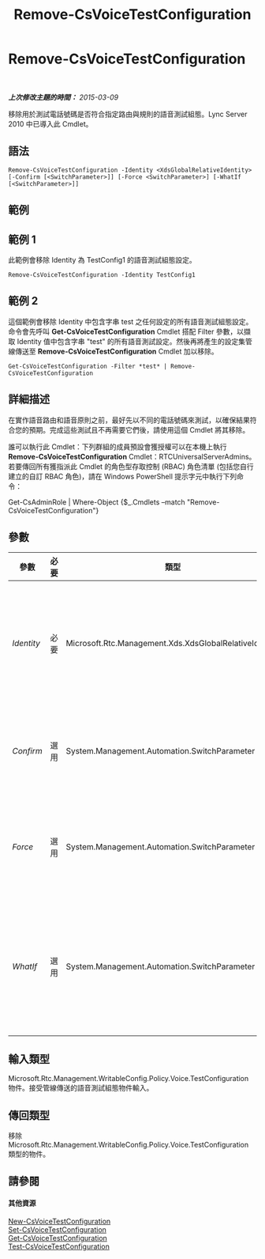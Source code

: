 ﻿---
title: Remove-CsVoiceTestConfiguration
TOCTitle: Remove-CsVoiceTestConfiguration
ms:assetid: abe27005-8325-47d7-8c7c-12bb831b87c7
ms:mtpsurl: https://technet.microsoft.com/zh-tw/library/Gg412813(v=OCS.15)
ms:contentKeyID: 49291963
ms.date: 08/10/2015
mtps_version: v=OCS.15
ms.translationtype: HT
---

# Remove-CsVoiceTestConfiguration

 

_**上次修改主題的時間：** 2015-03-09_

移除用於測試電話號碼是否符合指定路由與規則的語音測試組態。Lync Server 2010 中已導入此 Cmdlet。

## 語法

    Remove-CsVoiceTestConfiguration -Identity <XdsGlobalRelativeIdentity> [-Confirm [<SwitchParameter>]] [-Force <SwitchParameter>] [-WhatIf [<SwitchParameter>]]

## 範例

## 範例 1

此範例會移除 Identity 為 TestConfig1 的語音測試組態設定。

    Remove-CsVoiceTestConfiguration -Identity TestConfig1

## 範例 2

這個範例會移除 Identity 中包含字串 test 之任何設定的所有語音測試組態設定。命令會先呼叫 **Get-CsVoiceTestConfiguration** Cmdlet 搭配 Filter 參數，以擷取 Identity 值中包含字串 "test" 的所有語音測試設定。然後再將產生的設定集管線傳送至 **Remove-CsVoiceTestConfiguration** Cmdlet 加以移除。

    Get-CsVoiceTestConfiguration -Filter *test* | Remove-CsVoiceTestConfiguration

## 詳細描述

在實作語音路由和語音原則之前，最好先以不同的電話號碼來測試，以確保結果符合您的預期。完成這些測試且不再需要它們後，請使用這個 Cmdlet 將其移除。

誰可以執行此 Cmdlet：下列群組的成員預設會獲授權可以在本機上執行 **Remove-CsVoiceTestConfiguration** Cmdlet：RTCUniversalServerAdmins。若要傳回所有獲指派此 Cmdlet 的角色型存取控制 (RBAC) 角色清單 (包括您自行建立的自訂 RBAC 角色)，請在 Windows PowerShell 提示字元中執行下列命令：

Get-CsAdminRole | Where-Object {$\_.Cmdlets –match "Remove-CsVoiceTestConfiguration"}

## 參數


<table>
<colgroup>
<col style="width: 25%" />
<col style="width: 25%" />
<col style="width: 25%" />
<col style="width: 25%" />
</colgroup>
<thead>
<tr class="header">
<th>參數</th>
<th>必要</th>
<th>類型</th>
<th>說明</th>
</tr>
</thead>
<tbody>
<tr class="odd">
<td><p><em>Identity</em></p></td>
<td><p>必要</p></td>
<td><p>Microsoft.Rtc.Management.Xds.XdsGlobalRelativeIdentity</p></td>
<td><p>唯一識別您要移除之測試設定的字串。</p></td>
</tr>
<tr class="even">
<td><p><em>Confirm</em></p></td>
<td><p>選用</p></td>
<td><p>System.Management.Automation.SwitchParameter</p></td>
<td><p>在執行命令前先提示確認。</p></td>
</tr>
<tr class="odd">
<td><p><em>Force</em></p></td>
<td><p>選用</p></td>
<td><p>System.Management.Automation.SwitchParameter</p></td>
<td><p>隱藏變更前所顯示的確認提示。</p></td>
</tr>
<tr class="even">
<td><p><em>WhatIf</em></p></td>
<td><p>選用</p></td>
<td><p>System.Management.Automation.SwitchParameter</p></td>
<td><p>說明執行命令時若不實際執行命令的後果。</p></td>
</tr>
</tbody>
</table>


## 輸入類型

Microsoft.Rtc.Management.WritableConfig.Policy.Voice.TestConfiguration 物件。接受管線傳送的語音測試組態物件輸入。

## 傳回類型

移除 Microsoft.Rtc.Management.WritableConfig.Policy.Voice.TestConfiguration 類型的物件。

## 請參閱

#### 其他資源

[New-CsVoiceTestConfiguration](new-csvoicetestconfiguration.md)  
[Set-CsVoiceTestConfiguration](set-csvoicetestconfiguration.md)  
[Get-CsVoiceTestConfiguration](get-csvoicetestconfiguration.md)  
[Test-CsVoiceTestConfiguration](test-csvoicetestconfiguration.md)

